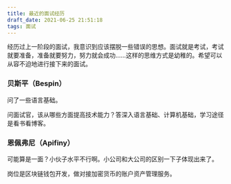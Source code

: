 ```yaml
---
title: 最近的面试经历
draft_date: 2021-06-25 21:51:18
tags: 面试
---
```


经历过上一阶段的面试，我意识到应该摆脱一些错误的思想。面试就是考试，考试就要准备，准备就要努力，努力就会成功……这样的思维方式是幼稚的。希望可以从容不迫地进行接下来的面试。

### 贝斯平（Bespin）

问了一些语言基础。

问面试官，该从哪些方面提高技术能力？答深入语言基础、计算机基础，学习途径是看书看博客。

### 恩佩弗尼（Apifiny）

可能算是一面？小伙子水平不行啊。小公司和大公司的区别一下子体现出来了。

岗位是区块链钱包开发，做对接加密货币的账户资产管理服务。

